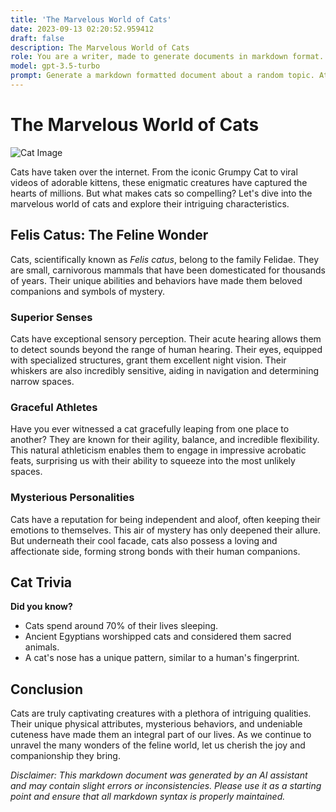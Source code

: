 ```yaml
---
title: 'The Marvelous World of Cats'
date: 2023-09-13 02:20:52.959412
draft: false
description: The Marvelous World of Cats
role: You are a writer, made to generate documents in markdown format. It is very important that all of the documents you generate are in valid markdown format.
model: gpt-3.5-turbo
prompt: Generate a markdown formatted document about a random topic. At the bottom, include a disclaimer explaining that the document was generated by you. The first line of the document should be the title. Make sure that the entire document is in proper markdown format, using a mix of various tags to make the document visually appealing.
---
```


# The Marvelous World of Cats

![Cat Image](https://images.unsplash.com/photo-1543877083-eebc43d618d2)

Cats have taken over the internet. From the iconic Grumpy Cat to viral videos of adorable kittens, these enigmatic creatures have captured the hearts of millions. But what makes cats so compelling? Let's dive into the marvelous world of cats and explore their intriguing characteristics.

## Felis Catus: The Feline Wonder

Cats, scientifically known as *Felis catus*, belong to the family Felidae. They are small, carnivorous mammals that have been domesticated for thousands of years. Their unique abilities and behaviors have made them beloved companions and symbols of mystery.

### Superior Senses

Cats have exceptional sensory perception. Their acute hearing allows them to detect sounds beyond the range of human hearing. Their eyes, equipped with specialized structures, grant them excellent night vision. Their whiskers are also incredibly sensitive, aiding in navigation and determining narrow spaces.

### Graceful Athletes

Have you ever witnessed a cat gracefully leaping from one place to another? They are known for their agility, balance, and incredible flexibility. This natural athleticism enables them to engage in impressive acrobatic feats, surprising us with their ability to squeeze into the most unlikely spaces.

### Mysterious Personalities

Cats have a reputation for being independent and aloof, often keeping their emotions to themselves. This air of mystery has only deepened their allure. But underneath their cool facade, cats also possess a loving and affectionate side, forming strong bonds with their human companions.

## Cat Trivia

**Did you know?**
- Cats spend around 70% of their lives sleeping.
- Ancient Egyptians worshipped cats and considered them sacred animals.
- A cat's nose has a unique pattern, similar to a human's fingerprint.

## Conclusion

Cats are truly captivating creatures with a plethora of intriguing qualities. Their unique physical attributes, mysterious behaviors, and undeniable cuteness have made them an integral part of our lives. As we continue to unravel the many wonders of the feline world, let us cherish the joy and companionship they bring.

_Disclaimer: This markdown document was generated by an AI assistant and may contain slight errors or inconsistencies. Please use it as a starting point and ensure that all markdown syntax is properly maintained._